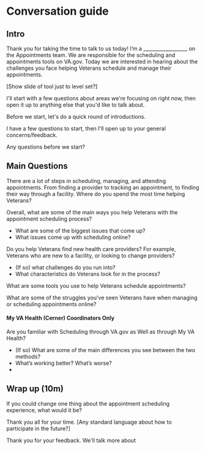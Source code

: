 # Conversation guide

## Intro

Thank you for taking the time to talk to us today! I’m a __________________ on the Appointments team. We are responsible for the scheduling and appointments tools on VA.gov. Today we are interested in hearing about the challenges you face helping Veterans schedule and manage their appointments.

[Show slide of tool just to level set?]

I'll start with a few questions about areas we're focusing on right now, then open it up to anything else that you'd like to talk about.

Before we start, let's do a quick round of introductions. 

I have a few questions to start, then I'll open up to your general concerns/feedback. 

Any questions before we start?

## Main Questions

There are a lot of steps in scheduling, managing, and attending appointments. From finding a provider to tracking an appointment, to finding their way through a facility. Where do you spend the most time helping Veterans?

Overall, what are some of the main ways you help Veterans with the appointment scheduling process?
- What are some of the biggest issues that come up?
- What issues come up with scheduling online?

Do you help Veterans find new health care providers? For example, Veterans who are new to a facility, or looking to change providers?
- (If so) what challenges do you run into?
- What characteristics do Veterans look for in the process?

What are some tools you use to help Veterans schedule appointments?

What are some of the struggles you've seen Veterans have when managing or scheduling appointments online?


#### My VA Health (Cerner) Coordinators Only

Are you familiar with Scheduling through VA.gov as Well as through My VA Health?
- (If so) What are some of the main differences you see between the two methods? 
- What’s working better? What’s worse?
- 

## Wrap up (10m)

If you could change one thing about the appointment scheduling experience, what would it be?


Thank you all for your time. [Any standard language about how to participate in the future?]




Thank you for your feedback. We'll talk more about

